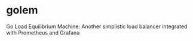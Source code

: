 # golem
Go Load Equilibrium Machine: Another simplistic load balancer integrated with Prometheus and Grafana
